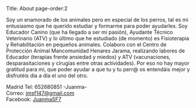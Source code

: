 Title: About
page-order:2

Soy un enamorado de los animales pero en especial de los perros, tal es mi entusiasmo que he querido estudiar y formarme para poder ayudarles.
Soy Educador Canino (que ha llegado a ser mi pasión), Ayudante Técnico Veterinario (ATV) y lo último que he estudiado (de momento) es Fisioterapia y Rehabilitación en pequeños animales. Colaboro con el Centro de Protección Animal  Mancomunidad Henares Jarama, realizando labores de Educador (terapias frente ansiedad y miedos) y ATV (vacunaciones, desparasitaciones y cirugías entre otras actividades).
Por eso no hay mayor gratitud para mi, que poder ayudar a que tu y tu perr@ os entendáis mejor y disfrutéis día a día el uno del otro.


Madrid
Tel: 652680851 -Juanma-  
Correo: <jmsf147@gmail.com>  
Facebook: [JuanmaSF7](http://facebook.com/JuanmaSF7)
